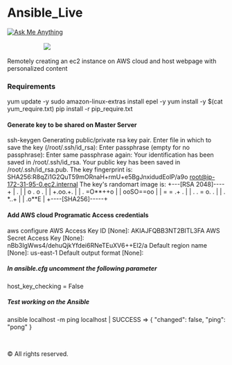 # Ansible_Live
<a href="mailto:aditya_ag2301@yahoo.in"> ![Ask Me Anything](https://img.shields.io/badge/Ask%20me-anything-1abc9c.svg?longCache=true&style=plastic)</a>&emsp;&emsp;&emsp;&emsp;&emsp;&emsp;&emsp;&emsp;&emsp;&emsp;&emsp;&emsp;&emsp;&emsp;&emsp;&emsp;&emsp;&emsp;&emsp;&emsp;&emsp;&emsp;&emsp;&emsp;&emsp;&emsp;&emsp;&emsp;&emsp;&emsp;&emsp;&emsp;&emsp;&emsp;&emsp;&emsp;&emsp;&emsp;&emsp;&emsp;&emsp;&emsp;<a href="https://github.com/boudhayan-dev/Automatic-Waste-Segregator/tree/v.01"><img src="https://img.shields.io/badge/Version-0.1-brightgreen.svg?longCache=true&style=for-the-badge"></a>
<br>

Remotely creating an ec2 instance on AWS cloud and host webpage with personalized content

<p>

### Requirements
yum update -y
sudo amazon-linux-extras install epel -y
yum install -y $(cat yum_require.txt)
pip install -r pip_require.txt

#### Generate key to be shared on Master Server
ssh-keygen
Generating public/private rsa key pair.
Enter file in which to save the key (/root/.ssh/id_rsa):
Enter passphrase (empty for no passphrase):
Enter same passphrase again:
Your identification has been saved in /root/.ssh/id_rsa.
Your public key has been saved in /root/.ssh/id_rsa.pub.
The key fingerprint is:
SHA256:R8qZi1G2QuT59mORnaH+rmU+e5BgJnxidudEolP/a9o root@ip-172-31-95-0.ec2.internal
The key's randomart image is:
+---[RSA 2048]----+
|      .          |
|     o .  o .    |
|      +.oo.+.    |
|     . =O**++o   |
|      ooSO==oo   |
|       = = .+ .  |
|      . . = o. . |
|         . *..+  |
|          .o**E  |
+----[SHA256]-----+


#### Add AWS cloud Programatic Access credentials
aws configure
AWS Access Key ID [None]: AKIAJFQBB3NT2BITL3FA
AWS Secret Access Key [None]: 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
Default region name [None]: us-east-1
Default output format [None]:

##### In ansible.cfg uncomment the following parameter
host_key_checking = False

##### Test working on the Ansible
ansible localhost -m ping
localhost | SUCCESS => {
    "changed": false,
    "ping": "pong"
}

</p>


<br>


© All rights reserved.
